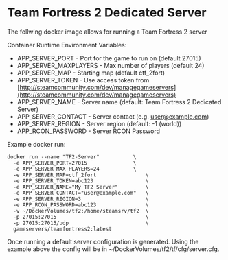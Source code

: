 # Team Fortress 2 Dedicated Server

The follwing docker image allows for running a Team Fortress 2 server

Container Runtime Environment Variables:

* APP_SERVER_PORT 		- Port for the game to run on (default 27015)
* APP_SERVER_MAXPLAYERS 	- Max number of players (default 24)
* APP_SERVER_MAP 		- Starting map (default ctf_2fort)
* APP_SERVER_TOKEN		- Use access token from [http://steamcommunity.com/dev/managegameservers](http://steamcommunity.com/dev/managegameservers)
* APP_SERVER_NAME		- Server name (default: Team Fortress 2 Dedicated Server)
* APP_SERVER_CONTACT		- Server contact (e.g. user@example.com)
* APP_SERVER_REGION		- Server region (default: -1 (world))
* APP_RCON_PASSWORD		- Server RCON Password


Example docker run:
```
docker run --name "TF2-Server"		     \
  -e APP_SERVER_PORT=27015      	     \
  -e APP_SERVER_MAX_PLAYERS=24		     \
  -e APP_SERVER_MAP=ctf_2fort                \
  -e APP_SERVER_TOKEN=abc123                 \
  -e APP_SERVER_NAME="My TF2 Server"	     \
  -e APP_SERVER_CONTACT="user@example.com"   \
  -e APP_SERVER_REGION=3                     \
  -e APP_RCON_PASSWORD=abc123                \
  -v ~/DockerVolumes/tf2:/home/steamsrv/tf2  \
  -p 27015:27015                             \
  -p 27015:27015/udp                         \
  gameservers/teamfortress2:latest
```

Once running a default server configuration is generated. Using the example above the config will be in ~/DockerVolumes/tf2/tf/cfg/server.cfg.
